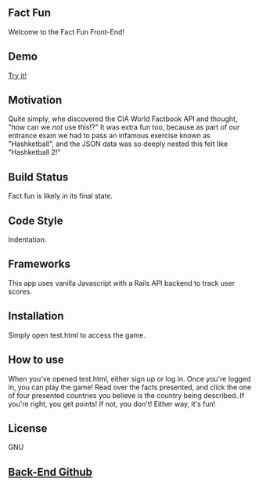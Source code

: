 ## Fact Fun

Welcome to the Fact Fun Front-End!

## Demo

[Try it!](https://mildlyconfused.github.io/Fact-Fun/test.html)

## Motivation

Quite simply, whe discovered the CIA World Factbook API and thought, "how can we _not_ use this!?" It was extra fun too, because as part of our entrance exam we had to pass an infamous exercise known as "Hashketball", and the JSON data was so deeply nested this felt like "Hashketball 2!"

## Build Status

Fact fun is likely in its final state.

## Code Style

Indentation.

## Frameworks

This app uses vanilla Javascript with a Rails API backend to track user scores.

## Installation

Simply open test.html to access the game.

## How to use

When you've opened test.html, either sign up or log in. Once you're logged in, you can play the game! Read over the facts presented, and click the one of four presented countries you believe is the country being described. If you're right, you get points! If not, you don't! Either way, it's fun!

## License

GNU

## [Back-End Github](https://github.com/nicholasstano/Fact-Fun-Backend/blob/master/README.md)
